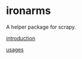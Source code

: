 # ironarms

A helper package for scrapy.

[introduction](docs/introduction.rst)

[usages](docs/usages.rst)
